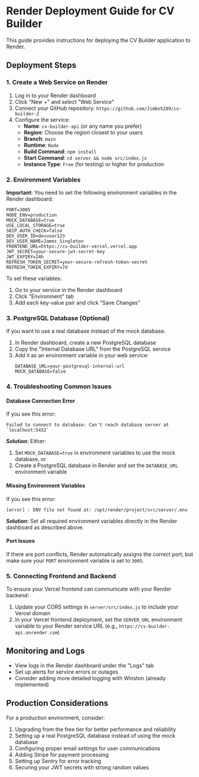 # Render Deployment Guide for CV Builder

This guide provides instructions for deploying the CV Builder application to Render.

## Deployment Steps

### 1. Create a Web Service on Render

1. Log in to your Render dashboard
2. Click "New +" and select "Web Service"
3. Connect your GitHub repository: `https://github.com/Jimbo5289/cv-builder-2`
4. Configure the service:
   - **Name**: `cv-builder-api` (or any name you prefer)
   - **Region**: Choose the region closest to your users
   - **Branch**: `main`
   - **Runtime**: `Node`
   - **Build Command**: `npm install`
   - **Start Command**: `cd server && node src/index.js`
   - **Instance Type**: `Free` (for testing) or higher for production

### 2. Environment Variables

**Important**: You need to set the following environment variables in the Render dashboard:

```
PORT=3005
NODE_ENV=production
MOCK_DATABASE=true
USE_LOCAL_STORAGE=true
SKIP_AUTH_CHECK=false
DEV_USER_ID=devuser123
DEV_USER_NAME=James Singleton
FRONTEND_URL=https://cv-builder-vercel.vercel.app
JWT_SECRET=your-secure-jwt-secret-key
JWT_EXPIRY=24h
REFRESH_TOKEN_SECRET=your-secure-refresh-token-secret
REFRESH_TOKEN_EXPIRY=7d
```

To set these variables:

1. Go to your service in the Render dashboard
2. Click "Environment" tab
3. Add each key-value pair and click "Save Changes"

### 3. PostgreSQL Database (Optional)

If you want to use a real database instead of the mock database:

1. In Render dashboard, create a new PostgreSQL database
2. Copy the "Internal Database URL" from the PostgreSQL service
3. Add it as an environment variable in your web service:
   ```
   DATABASE_URL=your-postgresql-internal-url
   MOCK_DATABASE=false
   ```

### 4. Troubleshooting Common Issues

#### Database Connection Error

If you see this error:

```
Failed to connect to database: Can't reach database server at `localhost:5432`
```

**Solution**: Either:

1. Set `MOCK_DATABASE=true` in environment variables to use the mock database, or
2. Create a PostgreSQL database in Render and set the `DATABASE_URL` environment variable

#### Missing Environment Variables

If you see this error:

```
[error] : ENV file not found at: /opt/render/project/src/server/.env
```

**Solution**: Set all required environment variables directly in the Render dashboard as described above.

#### Port Issues

If there are port conflicts, Render automatically assigns the correct port, but make sure your `PORT` environment variable is set to `3005`.

### 5. Connecting Frontend and Backend

To ensure your Vercel frontend can communicate with your Render backend:

1. Update your CORS settings in `server/src/index.js` to include your Vercel domain
2. In your Vercel frontend deployment, set the `SERVER_URL` environment variable to your Render service URL (e.g., `https://cv-builder-api.onrender.com`)

## Monitoring and Logs

- View logs in the Render dashboard under the "Logs" tab
- Set up alerts for service errors or outages
- Consider adding more detailed logging with Winston (already implemented)

## Production Considerations

For a production environment, consider:

1. Upgrading from the free tier for better performance and reliability
2. Setting up a real PostgreSQL database instead of using the mock database
3. Configuring proper email settings for user communications
4. Adding Stripe for payment processing
5. Setting up Sentry for error tracking
6. Securing your JWT secrets with strong random values
